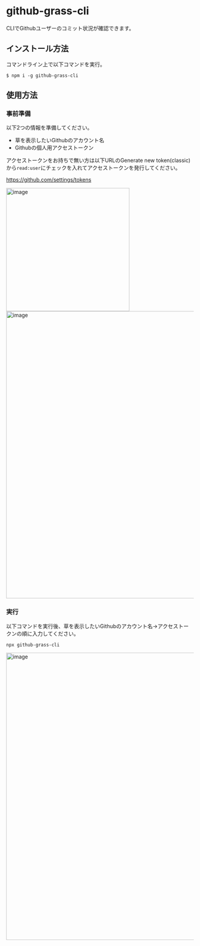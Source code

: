 # github-grass-cli
CLIでGithubユーザーのコミット状況が確認できます。

## インストール方法
コマンドライン上で以下コマンドを実行。
```
$ npm i -g github-grass-cli
```
## 使用方法
### 事前準備
以下2つの情報を準備してください。
- 草を表示したいGithubのアカウント名
-  Githubの個人用アクセストークン

アクセストークンをお持ちで無い方は以下URLのGenerate new token(classic)から`read:user`にチェックを入れてアクセストークンを発行してください。


https://github.com/settings/tokens

<img width="331" alt="image" src="https://user-images.githubusercontent.com/78665068/208248666-1c09a5a6-e958-4225-b86f-5c3787c32218.png">


<img width="772" alt="image" src="https://user-images.githubusercontent.com/78665068/208248733-81418000-9a32-4d6d-ac1d-193a848a075e.png">


### 実行
以下コマンドを実行後、草を表示したいGithubのアカウント名→アクセストークンの順に入力してください。

```
npx github-grass-cli
```
<img width="772" alt="image" src="https://user-images.githubusercontent.com/78665068/208250063-6d10db9b-cccf-442b-9d05-84bcb7000d8f.png">


